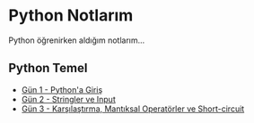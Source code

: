 # Python Notlarım
Python öğrenirken aldığım notlarım...
## Python Temel
- [Gün 1 - Python'a Giriş](python-temel/gun1.ipynb)
- [Gün 2 - Stringler ve Input](python-temel/gun2.ipynb)
- [Gün 3 - Karşılaştırma, Mantıksal Operatörler ve Short-circuit](python-temel/gun3.ipynb)



